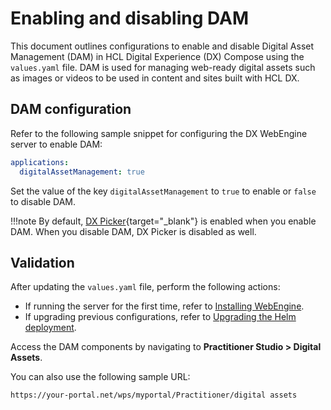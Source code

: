 # Enabling and disabling DAM

This document outlines configurations to enable and disable Digital Asset Management (DAM) in HCL Digital Experience (DX) Compose using the `values.yaml` file. DAM is used for managing web-ready digital assets such as images or videos to be used in content and sites built with HCL DX.

## DAM configuration

Refer to the following sample snippet for configuring the DX WebEngine server to enable DAM:

```yaml
applications:
  digitalAssetManagement: true
```

Set the value of the key `digitalAssetManagement` to `true` to enable or `false` to disable DAM.

!!!note
    By default, [DX Picker](https://opensource.hcltechsw.com/digital-experience/latest/manage_content/wcm_authoring/dx_picker/){target="_blank"} is enabled when you enable DAM. When you disable DAM, DX Picker is disabled as well.

## Validation

After updating the `values.yaml` file, perform the following actions:

- If running the server for the first time, refer to [Installing WebEngine](../../install/kubernetes_deployment/install.md).
- If upgrading previous configurations, refer to [Upgrading the Helm deployment](../working_with_compose/helm_upgrade_values.md).

Access the DAM components by navigating to **Practitioner Studio > Digital Assets**.

You can also use the following sample URL:

```
https://your-portal.net/wps/myportal/Practitioner/digital assets
```
